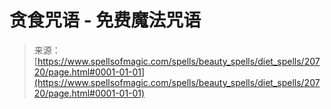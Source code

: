 <!--yml

category: 未分类

date: 2024-06-12 19:03:46

-->

# 贪食咒语 - 免费魔法咒语

> 来源：[https://www.spellsofmagic.com/spells/beauty_spells/diet_spells/20720/page.html#0001-01-01](https://www.spellsofmagic.com/spells/beauty_spells/diet_spells/20720/page.html#0001-01-01)
